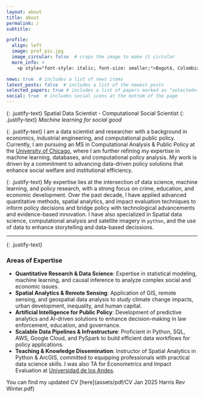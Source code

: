 ```yaml
---
layout: about
title: about
permalink: /
subtitle: 

profile:
  align: left
  image: prof_pic.jpg
  image_circular: false  # crops the image to make it circular
  more_info: >
    <p style="font-style: italic; font-size: smaller;">Bogotá, Colombia</p>

news: true  # includes a list of news items
latest_posts: false  # includes a list of the newest posts
selected_papers: true # includes a list of papers marked as "selected={true}"
social: true  # includes social icons at the bottom of the page
---
```

{: .justify-text}
Spatial Data Scientist - Computational Social Scientist
{: .justify-text}
*Machine learning for social good*

{: .justify-text}
I am a data scientist and researcher with a background in economics, industrial engineering, and computational public policy. Currently, I am pursuing an MS in Computational Analysis & Public Policy at the [University of Chicago](https://capp.uchicago.edu/), where I am further refining my expertise in machine learning, databases, and computational policy analysis. My work is driven by a commitment to advancing data-driven policy solutions that enhance social welfare and institutional efficiency.

{: .justify-text}
My expertise lies at the intersection of data science, machine learning, and policy research, with a strong focus on crime, education, and economic development. Over the past decade, I have applied advanced quantitative methods, spatial analytics, and impact evaluation techniques to inform policy decisions and bridge policy with technological advancements and evidence-based innovation. I have also specialized in Spatial data science, computational analysis and satellite imagery in ```python```, and the use of data to enhance storytelling and data-based decissions. 


---

{: .justify-text}
### Areas of Expertise
- **Quantitative Research & Data Science**: Expertise in statistical modeling, machine learning, and causal inference to analyze complex social and economic issues.
- **Spatial Analytics & Remote Sensing**: Application of GIS, remote sensing, and geospatial data analysis to study climate change impacts, urban development, inequality, and human capital.
- **Artificial Intelligence for Public Policy**: Development of predictive analytics and AI-driven solutions to enhance decision-making in law enforcement, education, and governance.
- **Scalable Data Pipelines & Infrastructure**: Proficient in Python, SQL, AWS, Google Cloud, and PySpark to build efficient data workflows for policy applications.
- **Teaching & Knowledge Dissemination**: Instructor of Spatial Analytics in Python & ArcGIS, committed to equipping professionals with practical data science skills. I was also TA for Econometrics and Impact Evaluation at [Universidad de los Andes](https://economia.uniandes.edu.co/).


 You can find my updated CV [here](assets/pdf/CV Jan 2025 Harris Rev Winter.pdf)